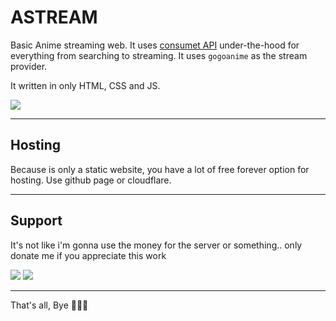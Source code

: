 # ASTREAM

Basic Anime streaming web. It uses <a href="https://github.com/consumet/api.consumet.org">consumet API</a> under-the-hood for everything from searching to streaming. It uses `gogoanime` as the stream provider.

It written in only HTML, CSS and JS.

<a href="https://ryzendesu.com"><img src="https://img.shields.io/badge/visit-astream-blue"></a>

---
## Hosting
Because is only a static website, you have a lot of free forever option for hosting. Use github page or cloudflare.

---
## Support
It's not like i'm gonna use the money for the server or something.. only donate me if you appreciate this work

<a href="https://sociabuzz.com/willydev/tribe"><img src="https://img.shields.io/badge/donasi_untuk_indonesia-red"></a> <a href="https://sociabuzz.com/willydev/tribe"><img src="https://img.shields.io/badge/donate-blue"></a>

---
That's all, Bye 👋👋👋